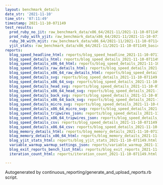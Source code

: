```yaml
---
layout: benchmark_details
date_str: '2021-11-10'
time_str: '07:11:49'
timestamp: 2021-11-10-071149
test_results:
  prod_ruby_no_jit: raw_benchmark_data/x86_64/2021-11/2021-11-10-071149_basic_benchmark_prod_ruby_no_jit.json
  prod_ruby_with_yjit: raw_benchmark_data/x86_64/2021-11/2021-11-10-071149_basic_benchmark_prod_ruby_with_yjit.json
  ruby_30_with_mjit: raw_benchmark_data/x86_64/2021-11/2021-11-10-071149_basic_benchmark_ruby_30_with_mjit.json
  yjit_stats: raw_benchmark_data/x86_64/2021-11/2021-11-10-071149_basic_benchmark_yjit_stats.json
reports:
  blog_speed_headline_html: reports/blog_speed_headline_2021-11-10-071149.html
  blog_speed_details_html: reports/blog_speed_details_2021-11-10-071149.html
  blog_speed_details_x86_64_html: reports/blog_speed_details_2021-11-10-071149.x86_64.html
  blog_speed_details_raw_details_html: reports/blog_speed_details_2021-11-10-071149.raw_details.html
  blog_speed_details_x86_64_raw_details_html: reports/blog_speed_details_2021-11-10-071149.x86_64.raw_details.html
  blog_speed_details_svg: reports/blog_speed_details_2021-11-10-071149.svg
  blog_speed_details_x86_64_svg: reports/blog_speed_details_2021-11-10-071149.x86_64.svg
  blog_speed_details_head_svg: reports/blog_speed_details_2021-11-10-071149.head.svg
  blog_speed_details_x86_64_head_svg: reports/blog_speed_details_2021-11-10-071149.x86_64.head.svg
  blog_speed_details_back_svg: reports/blog_speed_details_2021-11-10-071149.back.svg
  blog_speed_details_x86_64_back_svg: reports/blog_speed_details_2021-11-10-071149.x86_64.back.svg
  blog_speed_details_micro_svg: reports/blog_speed_details_2021-11-10-071149.micro.svg
  blog_speed_details_x86_64_micro_svg: reports/blog_speed_details_2021-11-10-071149.x86_64.micro.svg
  blog_speed_details_tripwires_json: reports/blog_speed_details_2021-11-10-071149.tripwires.json
  blog_speed_details_x86_64_tripwires_json: reports/blog_speed_details_2021-11-10-071149.x86_64.tripwires.json
  blog_speed_details_csv: reports/blog_speed_details_2021-11-10-071149.csv
  blog_speed_details_x86_64_csv: reports/blog_speed_details_2021-11-10-071149.x86_64.csv
  blog_memory_details_html: reports/blog_memory_details_2021-11-10-071149.html
  blog_memory_details_x86_64_html: reports/blog_memory_details_2021-11-10-071149.x86_64.html
  blog_yjit_stats_html: reports/blog_yjit_stats_2021-11-10-071149.html
  variable_warmup_warmup_settings_json: reports/variable_warmup_2021-11-10-071149.warmup_settings.json
  blog_exit_reports_bench_list_html: reports/blog_exit_reports_2021-11-10-071149.bench_list.html
  iteration_count_html: reports/iteration_count_2021-11-10-071149.html

---
```

Autogenerated by continuous_reporting/generate_and_upload_reports.rb script.
